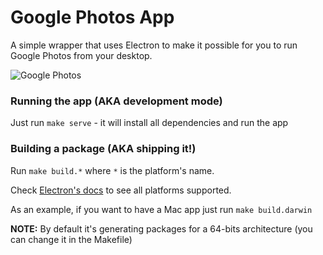 # Google Photos App

A simple wrapper that uses Electron to make it possible for you to run Google Photos from your desktop.

![Google Photos](https://cloud.githubusercontent.com/assets/680151/16902862/a17ec972-4c29-11e6-8d0d-b30a75430f54.png)

### Running the app (AKA development mode)

Just run `make serve` - it will install all dependencies and run the app

### Building a package (AKA shipping it!)

Run `make build.*` where `*` is the platform's name.

Check [Electron's docs](http://electron.atom.io/docs/) to see all platforms supported.

As an example, if you want to have a Mac app just run `make build.darwin`

**NOTE:** By default it's generating packages for a 64-bits architecture (you can change it in the Makefile)
